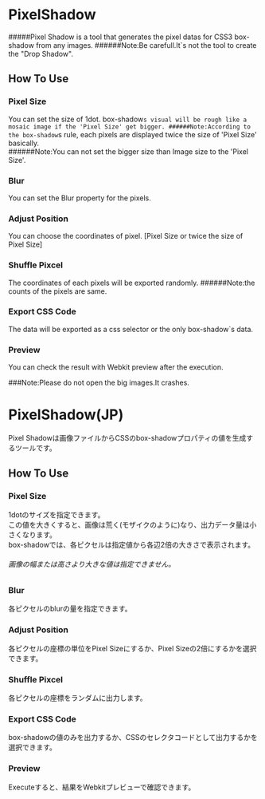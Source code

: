 PixelShadow
===========
#####Pixel Shadow is a tool that generates the pixel datas for CSS3 box-shadow from any images.
######Note:Be carefull.It`s not the tool to create the "Drop Shadow".

How To Use
----------

### Pixel Size
You can set the size of 1dot.
box-shadow`s visual will be rough like a mosaic image if the 'Pixel Size' get bigger.
######Note:According to the box-shadow`s rule, each pixels are displayed twice the size of 'Pixel Size' basically.  
######Note:You can not set the bigger size than Image size to the 'Pixel Size'.

### Blur
You can set the Blur property for the pixels.

### Adjust Position
You can choose the coordinates of pixel. [Pixel Size or twice the size of Pixel Size]

### Shuffle Pixcel
The coordinates of each pixels will be exported randomly.
######Note:the counts of the pixels are same.

### Export CSS Code
The data will be exported as a css selector or the only box-shadow`s data.

### Preview
You can check the result with Webkit preview after the execution.

###Note:Please do not open the big images.It crashes.



PixelShadow(JP)
===========
Pixel Shadowは画像ファイルからCSSのbox-shadowプロパティの値を生成するツールです。

How To Use
----------

### Pixel Size
1dotのサイズを指定できます。  
この値を大きくすると、画像は荒く(モザイクのように)なり、出力データ量は小さくなります。  
box-shadowでは、各ピクセルは指定値から各辺2倍の大きさで表示されます。  

###### 画像の幅または高さより大きな値は指定できません。

### Blur
各ピクセルのblurの量を指定できます。

### Adjust Position
各ピクセルの座標の単位をPixel Sizeにするか、Pixel Sizeの2倍にするかを選択できます。

### Shuffle Pixcel
各ピクセルの座標をランダムに出力します。

### Export CSS Code
box-shadowの値のみを出力するか、CSSのセレクタコードとして出力するかを選択できます。

### Preview
Executeすると、結果をWebkitプレビューで確認できます。
